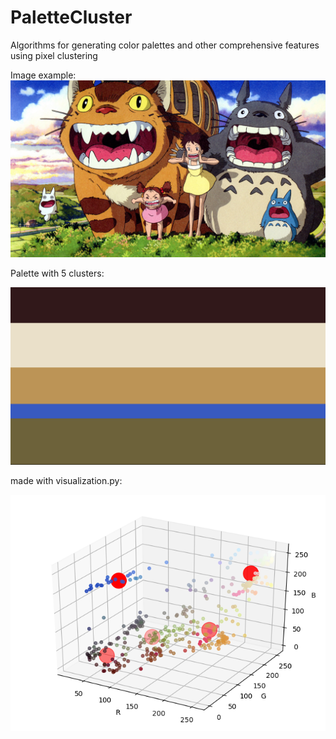 # PaletteCluster
Algorithms for generating color palettes and other comprehensive features using pixel clustering

Image example:  
![totoro](totoro.jpg)  

Palette with 5 clusters:  

![totoropalette](totoropalette.png)

made with visualization.py:

![colored points_cluster](totoro_415colorpt.png)
